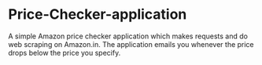 # Price-Checker-application
A simple Amazon price checker application which makes requests and do web scraping on Amazon.in. The application emails you whenever the price drops below the price you specify.
